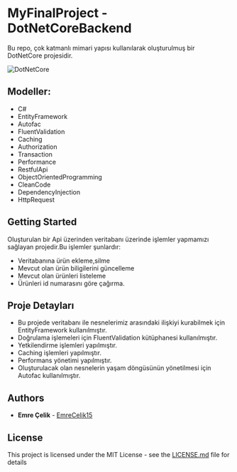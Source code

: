 # MyFinalProject - DotNetCoreBackend
Bu repo, çok katmanlı mimari yapısı kullanılarak oluşturulmuş bir DotNetCore projesidir.

![DotNetCore](https://media.proglib.io/wp-uploads/2018/01/image.png)

## Modeller:
* C#
* EntityFramework
* Autofac
* FluentValidation
* Caching
* Authorization
* Transaction
* Performance
* RestfulApi
* ObjectOrientedProgramming
* CleanCode
* DependencyInjection
* HttpRequest

## Getting Started
Oluşturulan bir Api üzerinden veritabanı üzerinde işlemler yapmamızı sağlayan projedir.Bu işlemler şunlardır:
 * Veritabanına ürün ekleme,silme
 * Mevcut olan ürün biligilerini güncelleme
 * Mevcut olan ürünleri listeleme
 * Ürünleri id numarasını göre çağırma.
## Proje Detayları
* Bu projede veritabanı ile nesnelerimiz arasındaki ilişkiyi kurabilmek için EntityFramework kullanılmıştır.
* Doğrulama işlemeleri için FluentValidation kütüphanesi kullanılmıştır.
* Yetkilendirme işlemleri yapılmıştır.
* Caching işlemleri yapılmıştır.
* Performans yönetimi yapılmıştır.
* Oluşturulacak olan nesnelerin yaşam döngüsünün yönetilmesi için Autofac kullanılmıştır.




## Authors
* **Emre Çelik** - [EmreCelik15](https://github.com/EmreCelik15)

## License
This project is licensed under the MIT License - see the [LICENSE.md](LICENSE.md) file for details
